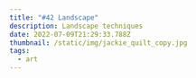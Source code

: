 ```yaml
---
title: "#42 Landscape"
description: Landscape techniques
date: 2022-07-09T21:29:33.788Z
thumbnail: /static/img/jackie_quilt_copy.jpg
tags:
  - art
---
```

